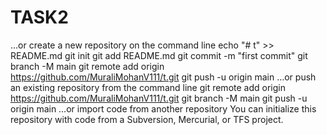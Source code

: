 # TASK2

…or create a new repository on the command line
echo "# t" >> README.md
git init
git add README.md
git commit -m "first commit"
git branch -M main
git remote add origin https://github.com/MuraliMohanV111/t.git
git push -u origin main
…or push an existing repository from the command line
git remote add origin https://github.com/MuraliMohanV111/t.git
git branch -M main
git push -u origin main
…or import code from another repository
You can initialize this repository with code from a Subversion, Mercurial, or TFS project.
